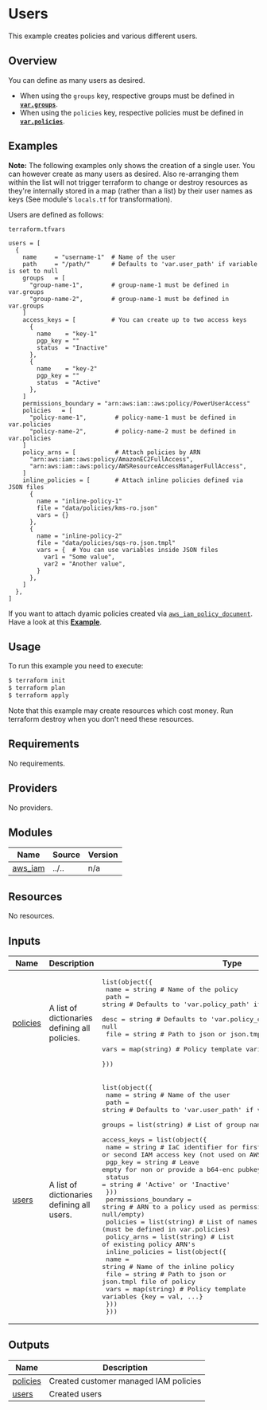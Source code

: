 # Users

This example creates policies and various different users.


## Overview

You can define as many users as desired.
* When using the `groups` key, respective groups must be defined in **[`var.groups`](../groups/)**.
* When using the `policies` key, respective policies must be defined in **[`var.policies`](../policies/)**.


## Examples

**Note:** The following examples only shows the creation of a single user. You can however create as many users as desired. Also re-arranging them within the list will not trigger terraform to change or destroy resources as they're internally stored in a map (rather than a list) by their user names as keys (See module's `locals.tf` for transformation).

Users are defined as follows:

`terraform.tfvars`
```hcl
users = [
  {
    name     = "username-1"  # Name of the user
    path     = "/path/"      # Defaults to 'var.user_path' if variable is set to null
    groups   = [
      "group-name-1",        # group-name-1 must be defined in var.groups
      "group-name-2",        # group-name-1 must be defined in var.groups
    ]
    access_keys = [          # You can create up to two access keys
      {
        name    = "key-1"
        pgp_key = ""
        status  = "Inactive"
      },
      {
        name    = "key-2"
        pgp_key = ""
        status  = "Active"
      },
    ]
    permissions_boundary = "arn:aws:iam::aws:policy/PowerUserAccess"
    policies   = [
      "policy-name-1",        # policy-name-1 must be defined in var.policies
      "policy-name-2",        # policy-name-2 must be defined in var.policies
    ]
    policy_arns = [           # Attach policies by ARN
      "arn:aws:iam::aws:policy/AmazonEC2FullAccess",
      "arn:aws:iam::aws:policy/AWSResourceAccessManagerFullAccess",
    ]
    inline_policies = [       # Attach inline policies defined via JSON files
      {
        name = "inline-policy-1"
        file = "data/policies/kms-ro.json"
        vars = {}
      },
      {
        name = "inline-policy-2"
        file = "data/policies/sqs-ro.json.tmpl"
        vars = {  # You can use variables inside JSON files
          var1 = "Some value",
          var2 = "Another value",
        }
      },
    ]
  },
]
```

If you want to attach dyamic policies created via [`aws_iam_policy_document`](https://registry.terraform.io/providers/hashicorp/aws/latest/docs/data-sources/iam_policy_document). Have a look at this **[Example](../policies-with-custom-data-sources)**.


## Usage

To run this example you need to execute:

```bash
$ terraform init
$ terraform plan
$ terraform apply
```

Note that this example may create resources which cost money. Run terraform destroy when you don't need these resources.


<!-- BEGINNING OF PRE-COMMIT-TERRAFORM DOCS HOOK -->
## Requirements

No requirements.

## Providers

No providers.

## Modules

| Name | Source | Version |
|------|--------|---------|
| <a name="module_aws_iam"></a> [aws\_iam](#module\_aws\_iam) | ../.. | n/a |

## Resources

No resources.

## Inputs

| Name | Description | Type | Default | Required |
|------|-------------|------|---------|:--------:|
| <a name="input_policies"></a> [policies](#input\_policies) | A list of dictionaries defining all policies. | <pre>list(object({<br>    name = string      # Name of the policy<br>    path = string      # Defaults to 'var.policy_path' if variable is set to null<br>    desc = string      # Defaults to 'var.policy_desc' if variable is set to null<br>    file = string      # Path to json or json.tmpl file of policy<br>    vars = map(string) # Policy template variables {key: val, ...}<br>  }))</pre> | `[]` | no |
| <a name="input_users"></a> [users](#input\_users) | A list of dictionaries defining all users. | <pre>list(object({<br>    name   = string       # Name of the user<br>    path   = string       # Defaults to 'var.user_path' if variable is set to null<br>    groups = list(string) # List of group names to add this user to<br>    access_keys = list(object({<br>      name    = string # IaC identifier for first or second IAM access key (not used on AWS)<br>      pgp_key = string # Leave empty for non or provide a b64-enc pubkey or keybase username<br>      status  = string # 'Active' or 'Inactive'<br>    }))<br>    permissions_boundary = string       # ARN to a policy used as permissions boundary (or null/empty)<br>    policies             = list(string) # List of names of policies (must be defined in var.policies)<br>    policy_arns          = list(string) # List of existing policy ARN's<br>    inline_policies = list(object({<br>      name = string      # Name of the inline policy<br>      file = string      # Path to json or json.tmpl file of policy<br>      vars = map(string) # Policy template variables {key = val, ...}<br>    }))<br>  }))</pre> | `[]` | no |

## Outputs

| Name | Description |
|------|-------------|
| <a name="output_policies"></a> [policies](#output\_policies) | Created customer managed IAM policies |
| <a name="output_users"></a> [users](#output\_users) | Created users |

<!-- END OF PRE-COMMIT-TERRAFORM DOCS HOOK -->

